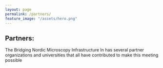```yaml
---
layout: page
permalink: /partners/
feature_image: "/assets/hero.png"
---
```


<h2>
Partners:
</h2>

The Bridging Nordic Microscopy Infrastructure In has several partner organizations and universities that all have contributed to make this meeting possible

